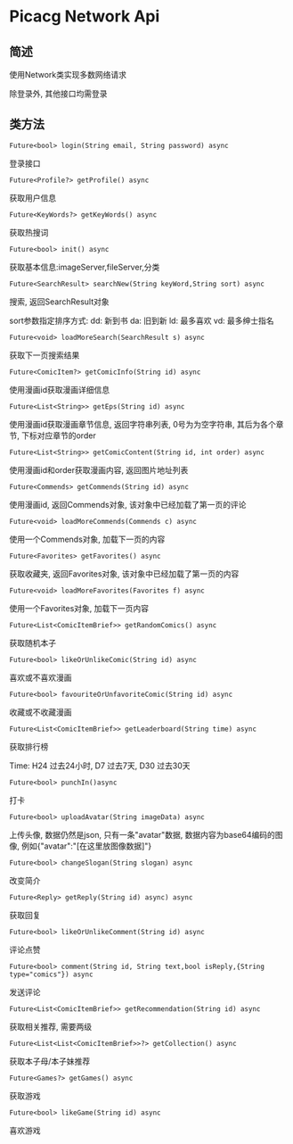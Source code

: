 # Picacg Network Api

## 简述
使用Network类实现多数网络请求

除登录外, 其他接口均需登录

## 类方法

`Future<bool> login(String email, String password) async`

登录接口

`Future<Profile?> getProfile() async`

获取用户信息

`Future<KeyWords?> getKeyWords() async`

获取热搜词

`Future<bool> init() async`

获取基本信息:imageServer,fileServer,分类

`Future<SearchResult> searchNew(String keyWord,String sort) async`

搜索, 返回SearchResult对象

sort参数指定排序方式:
dd: 新到书
da: 旧到新
ld: 最多喜欢
vd: 最多绅士指名

`Future<void> loadMoreSearch(SearchResult s) async`

获取下一页搜索结果

`Future<ComicItem?> getComicInfo(String id) async`

使用漫画id获取漫画详细信息

`Future<List<String>> getEps(String id) async`

使用漫画id获取漫画章节信息, 返回字符串列表, 0号为为空字符串, 其后为各个章节, 下标对应章节的order

`Future<List<String>> getComicContent(String id, int order) async`

使用漫画id和order获取漫画内容, 返回图片地址列表

`Future<Commends> getCommends(String id) async`

使用漫画id, 返回Commends对象, 该对象中已经加载了第一页的评论

`Future<void> loadMoreCommends(Commends c) async`

使用一个Commends对象, 加载下一页的内容

`Future<Favorites> getFavorites() async`

获取收藏夹, 返回Favorites对象, 该对象中已经加载了第一页的内容

`Future<void> loadMoreFavorites(Favorites f) async`

使用一个Favorites对象, 加载下一页内容

`Future<List<ComicItemBrief>> getRandomComics() async`

获取随机本子

`Future<bool> likeOrUnlikeComic(String id) async`

喜欢或不喜欢漫画

`Future<bool> favouriteOrUnfavoriteComic(String id) async`

收藏或不收藏漫画

`Future<List<ComicItemBrief>> getLeaderboard(String time) async`

获取排行榜

Time:
H24 过去24小时,
D7 过去7天,
D30 过去30天

`Future<bool> punchIn()async`

打卡

`Future<bool> uploadAvatar(String imageData) async`

上传头像, 数据仍然是json, 只有一条"avatar"数据, 数据内容为base64编码的图像, 例如{"avatar":"[在这里放图像数据]"}

`Future<bool> changeSlogan(String slogan) async`

改变简介

`Future<Reply> getReply(String id) async) async`

获取回复

`Future<bool> likeOrUnlikeComment(String id) async`

评论点赞

`Future<bool> comment(String id, String text,bool isReply,{String type="comics"}) async`

发送评论

`Future<List<ComicItemBrief>> getRecommendation(String id) async`

获取相关推荐, 需要两级

`Future<List<List<ComicItemBrief>>?> getCollection() async`

获取本子母/本子妹推荐

`Future<Games?> getGames() async`

获取游戏

`Future<bool> likeGame(String id) async`

喜欢游戏